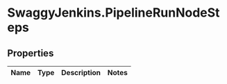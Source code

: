 # SwaggyJenkins.PipelineRunNodeSteps

## Properties
Name | Type | Description | Notes
------------ | ------------- | ------------- | -------------



